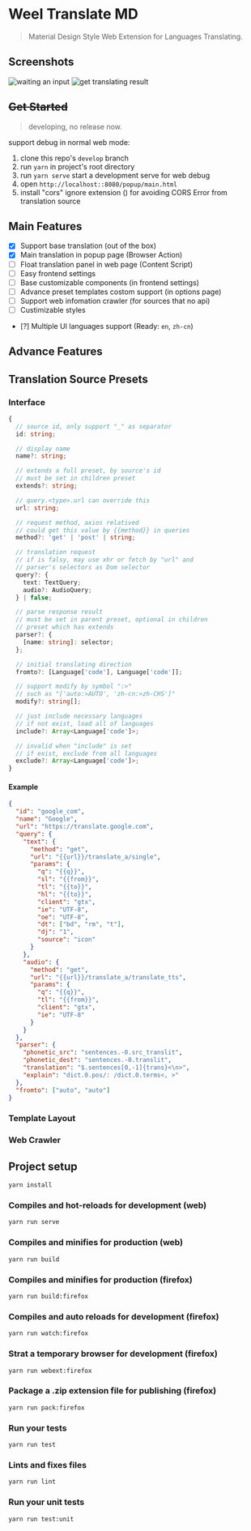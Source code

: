 # Weel Translate MD
> Material Design Style Web Extension for Languages Translating.

## Screenshots
![waiting an input](docs/images/screenshot_popup_translate_a.jpg)
![get translating result](docs/images/screenshot_popup_translate_b.jpg)

## ~~Get Started~~
> developing, no release now.

support debug in normal web mode:

1. clone this repo's `develop` branch
2. run `yarn` in project's root directory
3. run `yarn serve` start a development serve for web debug
4. open `http://localhost::8080/popup/main.html`
5. install "cors" ignore extension () for avoiding CORS Error from translation source

## Main Features
- [x] Support base translation (out of the box)
- [x] Main translation in popup page (Browser Action)
- [ ] Float translation panel in web page (Content Script)
- [ ] Easy frontend settings
- [ ] Base customizable components (in frontend settings)
- [ ] Advance preset templates costom support (in options page)
- [ ] Support web infomation crawler (for sources that no api)
- [ ] Custimizable styles
- [?] Multiple UI languages support (Ready: `en`, `zh-cn`)

## Advance Features

## Translation Source Presets
### Interface
```typescript
{
  // source id, only support "_" as separator
  id: string;

  // display name
  name?: string;

  // extends a full preset, by source's id
  // must be set in children preset
  extends?: string;

  // query.<type>.url can override this
  url: string;

  // request method, axios relatived
  // could get this value by {{method}} in queries
  method?: 'get' | 'post' | string;

  // translation request
  // if is falsy, may use xhr or fetch by "url" and
  // parser's selectors as Dom selector
  query?: {
    text: TextQuery;
    audio?: AudioQuery;
  } | false;

  // parse response result
  // must be set in parent preset, optional in children
  // preset which has extends
  parser?: {
    [name: string]: selector;
  };

  // initial translating direction
  fromto?: [Language['code'], Language['code']];

  // support modify by symbol ":>"
  // such as "['auto:>AUTO', 'zh-cn:>zh-CHS']"
  modify?: string[];

  // just include necessary languages
  // if not exist, load all of languages
  include?: Array<Language['code']>;

  // invalid when "include" is set
  // if exist, exclude from all languages
  exclude?: Array<Language['code']>;
}
```

#### Example
```json
{
  "id": "google_com",
  "name": "Google",
  "url": "https://translate.google.com",
  "query": {
    "text": {
      "method": "get",
      "url": "{{url}}/translate_a/single",
      "params": {
        "q": "{{q}}",
        "sl": "{{from}}",
        "tl": "{{to}}",
        "hl": "{{to}}",
        "client": "gtx",
        "ie": "UTF-8",
        "oe": "UTF-8",
        "dt": ["bd", "rm", "t"],
        "dj": "1",
        "source": "icon"
      }
    },
    "audio": {
      "method": "get",
      "url": "{{url}}/translate_a/translate_tts",
      "params": {
        "q": "{{q}}",
        "tl": "{{from}}",
        "client": "gtx",
        "ie": "UTF-8"
      }
    }
  },
  "parser": {
    "phonetic_src": "sentences.-0.src_translit",
    "phonetic_dest": "sentences.-0.translit",
    "translation": "$.sentences[0,-1]{trans}<\n>",
    "explain": "dict.0.pos/: /dict.0.terms<, >"
  },
  "fromto": ["auto", "auto"]
}
```

### Template Layout

### Web Crawler

## Project setup
```
yarn install
```

### Compiles and hot-reloads for development (web)
```
yarn run serve
```

### Compiles and minifies for production (web)
```
yarn run build
```

### Compiles and minifies for production (firefox)
```
yarn run build:firefox
```

### Compiles and auto reloads for development (firefox)
```
yarn run watch:firefox
```

### Strat a temporary browser for development (firefox)
```
yarn run webext:firefox
```

### Package a .zip extension file for publishing (firefox)
```
yarn run pack:firefox
```

### Run your tests
```
yarn run test
```

### Lints and fixes files
```
yarn run lint
```

### Run your unit tests
```
yarn run test:unit
```
